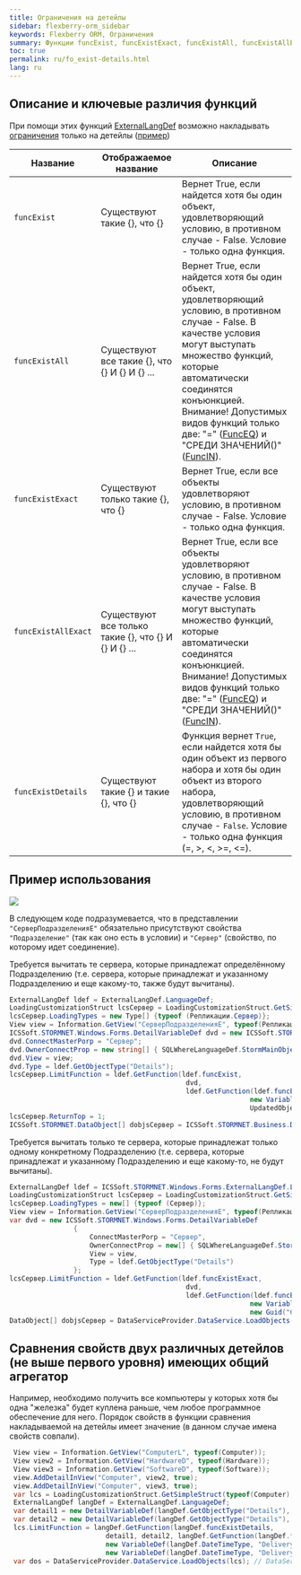 ```yaml
---
title: Ограничения на детейлы
sidebar: flexberry-orm_sidebar
keywords: Flexberry ORM, Ограничения
summary: Функции funcExist, funcExistExact, funcExistAll, funcExistAllExact, funcExistDetails
toc: true
permalink: ru/fo_exist-details.html
lang: ru
---
```


## Описание и ключевые различия функций

При помощи этих функций [ExternalLangDef](fo_external-lang-def.html) возможно накладывать [ограничения](fo_limit-function.html) только на детейлы ([пример](fo_limit-details.html))

| Название | Отображаемое название | Описание |
|---|---|---|
| `funcExist` | Существуют такие {}, что {} | Вернет True, если найдется хотя бы один объект, удовлетворяющий условию, в противном случае - False. Условие - только одна функция.|
| `funcExistAll` | Существуют все такие {}, что {} И {} И {} ... | Вернет True, если найдется хотя бы один объект, удовлетворяющий условию, в противном случае - False. В качестве условия могут выступать множество функций, которые автоматически соединятся конъюнкцией. Внимание! Допустимых видов функций только две: "=" ([FuncEQ](fo_func-eq.html)) и "СРЕДИ ЗНАЧЕНИЙ()" ([FuncIN](fo_func-in.html)). |
| `funcExistExact` | Существуют только такие {}, что {} | Вернет True, если все объекты удовлетворяют условию, в противном случае - False. Условие - только одна функция. |
| `funcExistAllExact` | Существуют все только такие {}, что {} И {} И {} ... | Вернет True, если все объекты удовлетворяют условию, в противном случае - False. В качестве условия могут выступать множество функций, которые автоматически соединятся конъюнкцией. Внимание! Допустимых видов функций только две: "=" ([FuncEQ](fo_func-eq.html)) и "СРЕДИ ЗНАЧЕНИЙ()" ([FuncIN](fo_func-in.html)).|
| `funcExistDetails` | Существуют такие {} и такие {}, что {} | Функция вернет `True`, если найдется хотя бы один объект из первого набора и хотя бы один объект из второго набора, удовлетворяющий условию, в противном случае - `False`. Условие - только одна функция (=, >, <, >=, <=).|

## Пример использования

![](/images/pages/products/flexberry-orm/query-language/exist-detals-example-2.jpg)

В следующем коде подразумевается, что в представлении `"СерверПодразделенияE"` обязательно присутствуют свойства `"Подразделение"` (так как оно есть в условии) и `"Сервер"` (свойство, по которому идет соединение).

Требуется вычитать те сервера, которые принадлежат определённому Подразделению (т.е. сервера, которые принадлежат и указанному Подразделению и еще какому-то, также будут вычитаны).

```csharp
ExternalLangDef ldef = ExternalLangDef.LanguageDef;
LoadingCustomizationStruct lcsСервер = LoadingCustomizationStruct.GetSimpleStruct(typeof (Репликации.Сервер), "СерверE");
lcsСервер.LoadingTypes = new Type[] {typeof (Репликации.Сервер)};
View view = Information.GetView("СерверПодразделенияE", typeof(Репликации.СерверПодразделения));
ICSSoft.STORMNET.Windows.Forms.DetailVariableDef dvd = new ICSSoft.STORMNET.Windows.Forms.DetailVariableDef();
dvd.ConnectMasterPorp = "Сервер";
dvd.OwnerConnectProp = new string[] { SQLWhereLanguageDef.StormMainObjectKey };
dvd.View = view;
dvd.Type = ldef.GetObjectType("Details");
lcsСервер.LimitFunction = ldef.GetFunction(ldef.funcExist,
                                            dvd,
                                            ldef.GetFunction(ldef.funcEQ,
                                                            new VariableDef(ldef.GuidType, "Подразделение"),
                                                            UpdatedObject.НаправленоИз.__PrimaryKey));
lcsСервер.ReturnTop = 1;
ICSSoft.STORMNET.DataObject[] dobjsСервер = ICSSoft.STORMNET.Business.DataServiceProvider.DataService.LoadObjects(lcsСервер); // DataServiceProvider устарел; вместо него используйте внедрение зависимостей.
```

Требуется вычитать только те сервера, которые принадлежат только одному конкретному Подразделению (т.е. сервера, которые принадлежат и указанному Подразделению и еще какому-то, не будут вычитаны).

```csharp
ExternalLangDef ldef = ICSSoft.STORMNET.Windows.Forms.ExternalLangDef.LanguageDef;
LoadingCustomizationStruct lcsСервер = LoadingCustomizationStruct.GetSimpleStruct(typeof (Сервер), "СерверE");
lcsСервер.LoadingTypes = new[] {typeof (Сервер)};
View view = Information.GetView("СерверПодразделенияE", typeof(Репликации.СерверПодразделения));
var dvd = new ICSSoft.STORMNET.Windows.Forms.DetailVariableDef
                {
                    ConnectMasterPorp = "Сервер",
                    OwnerConnectProp = new[] { SQLWhereLanguageDef.StormMainObjectKey },
                    View = view,
                    Type = ldef.GetObjectType("Details")
                };
lcsСервер.LimitFunction = ldef.GetFunction(ldef.funcExistExact,
                                            dvd,
                                            ldef.GetFunction(ldef.funcEQ,
                                                            new VariableDef(ldef.GuidType, "Подразделение"),
                                                            new Guid("6D7DC426-F5E9-4F63-B7B5-20C9E237DF2D")));
DataObject[] dobjsСервер = DataServiceProvider.DataService.LoadObjects(lcsСервер); // DataServiceProvider устарел; вместо него используйте внедрение зависимостей.
```

## Сравнения свойств двух различных детейлов (не выше первого уровня) имеющих общий агрегатор

Например, необходимо получить все компьютеры у которых хотя бы одна "железка" будет куплена раньше, чем любое программное обеспечение для него.
Порядок свойств в функции сравнения накладываемой на детейлы имеет значение (в данном случае имена свойств совпали).

```csharp
 View view = Information.GetView("ComputerL", typeof(Computer));
 View view2 = Information.GetView("HardwareD", typeof(Hardware));
 View view3 = Information.GetView("SoftwareD", typeof(Software));
 view.AddDetailInView("Computer", view2, true);
 view.AddDetailInView("Computer", view3, true);
 var lcs = LoadingCustomizationStruct.GetSimpleStruct(typeof(Computer), view);
 ExternalLangDef langDef = ExternalLangDef.LanguageDef;
 var detail1 = new DetailVariableDef(langDef.GetObjectType("Details"), "Hardware", view2, "Computer");
 var detail2 = new DetailVariableDef(langDef.GetObjectType("Details"), "Software", view3, "Computer");
 lcs.LimitFunction = langDef.GetFunction(langDef.funcExistDetails,
                        detail1, detail2, langDef.GetFunction(langDef.funcG,
                        new VariableDef(langDef.DateTimeType, "DeliveryDate"),
                        new VariableDef(langDef.DateTimeType, "DeliveryDate")));
 var dos = DataServiceProvider.DataService.LoadObjects(lcs); // DataServiceProvider устарел; вместо него используйте внедрение зависимостей.
```
